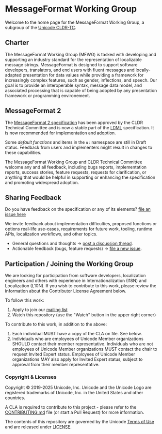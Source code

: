 # MessageFormat Working Group

Welcome to the home page for the MessageFormat Working Group, a subgroup of the [Unicode CLDR-TC](https://cldr.unicode.org).

## Charter

The MessageFormat Working Group (MFWG) is tasked with developing and supporting an industry standard
for the representation of localizable message strings. 
MessageFormat is designed to support software developers, translators, and end users with fluent messages
and locally-adapted presentation for data values
while providing a framework for increasingly complex features, such as gender, inflections, and speech. 
Our goal is to provide an interoperable syntax, message data model, and associated processing that is
capable of being adopted by any presentation framework or programming environement.

## MessageFormat 2

The [MessageFormat 2 specification](./spec/) has been approved by the CLDR Technical Committee
and is now a stable part of
the [LDML](https://www.unicode.org/reports/tr35/) specification.
It is now recommended for implementation and adoption.

Some _default functions_ and items in the `u:` namespace are still in Draft status.
Feedback from users and implementers might result in changes to these capabilities.

The MessageFormat Working Group and CLDR Technical Committee welcome any and all feedback, 
including bugs reports, 
implementation reports, 
success stories, 
feature requests, 
requests for clarification, 
or anything that would be helpful in supporting or enhancing the specification and
promoting widespread adoption.

## Sharing Feedback

Do you have feedback on the specification or any of its elements? [file an issue here](https://github.com/unicode-org/message-format-wg/issues/new?labels=Preview-Feedback&projects=&template=tech-preview-feedback.md&title=%5BFEEDBACK%5D+)

We invite feedback about implementation difficulties, 
proposed functions or options
real-life use-cases, 
requirements for future work, 
tooling, 
runtime APIs, 
localization workflows, 
and other topics.

- General questions and thoughts → [post a discussion thread](https://github.com/unicode-org/message-format-wg/discussions).
- Actionable feedback (bugs, feature requests) → [file a new issue](https://github.com/unicode-org/message-format-wg/issues).

## Participation / Joining the Working Group

We are looking for participation from software developers, localization engineers and others with experience
in Internationalization (I18N) and Localization (L10N). 
If you wish to contribute to this work, please review the information about the Contributor License Agreement below. 

To follow this work:
1. Apply to join our [mailing list](https://groups.google.com/a/chromium.org/forum/#!forum/message-format-wg)
2. Watch this repository (use the "Watch" button in the upper right corner)

To contribute to this work, in addition to the above:
1. Each individual MUST have a copy of the CLA on file. See below.
2. Individuals who are employees of Unicode Member organizations SHOULD contact their member representative.
   Individuals who are not employees of Unicode Member organizations MUST contact the chair to request Invited Expert status.
   Employees of Unicode Member organizations MAY also apply for Invited Expert status,
   subject to approval from their member representative.

### Copyright & Licenses

Copyright © 2019-2025 Unicode, Inc. Unicode and the Unicode Logo are registered trademarks of Unicode, Inc. in the United States and other countries.

A CLA is required to contribute to this project - please refer to the [CONTRIBUTING.md](./CONTRIBUTING.md) file (or start a Pull Request) for more information.

The contents of this repository are governed by the Unicode [Terms of Use](https://www.unicode.org/copyright.html) and are released under [LICENSE](./LICENSE).
